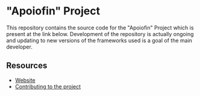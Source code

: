 "Apoiofin" Project
=======

This repository contains the source code for the "Apoiofin" Project which is present at the link below.
Development of the repository is actually ongoing and updating to new versions of the frameworks used is a goal of the main developer.

## Resources

* [Website](http://apoiofin.alwaysdata.net/)
* [Contributing to the project](mailto:chartervu@operamail.com)
